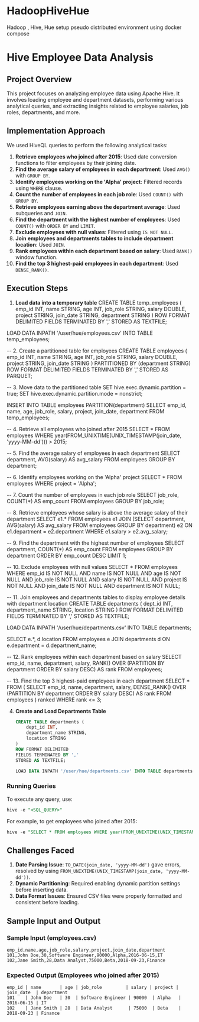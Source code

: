 # HadoopHiveHue
Hadoop , Hive, Hue setup pseudo distributed  environment  using docker compose

# Hive Employee Data Analysis

## Project Overview
This project focuses on analyzing employee data using Apache Hive. It involves loading employee and department datasets, performing various analytical queries, and extracting insights related to employee salaries, job roles, departments, and more.

## Implementation Approach
We used HiveQL queries to perform the following analytical tasks:
1. **Retrieve employees who joined after 2015**: Used date conversion functions to filter employees by their joining date.
2. **Find the average salary of employees in each department**: Used `AVG()` with `GROUP BY`.
3. **Identify employees working on the 'Alpha' project**: Filtered records using `WHERE` clause.
4. **Count the number of employees in each job role**: Used `COUNT()` with `GROUP BY`.
5. **Retrieve employees earning above the department average**: Used subqueries and `JOIN`.
6. **Find the department with the highest number of employees**: Used `COUNT()` with `ORDER BY` and `LIMIT`.
7. **Exclude employees with null values**: Filtered using `IS NOT NULL`.
8. **Join employees and departments tables to include department location**: Used `JOIN`.
9. **Rank employees within each department based on salary**: Used `RANK()` window function.
10. **Find the top 3 highest-paid employees in each department**: Used `DENSE_RANK()`.

## Execution Steps

1.  **Load data into a temporary table**
CREATE TABLE temp_employees (
    emp_id INT,
    name STRING,
    age INT,
    job_role STRING,
    salary DOUBLE,
    project STRING,
    join_date STRING,
    department STRING
)
ROW FORMAT DELIMITED
FIELDS TERMINATED BY ','
STORED AS TEXTFILE;


LOAD DATA INPATH '/user/hue/employees.csv' INTO TABLE temp_employees;


-- 2. Create a partitioned table for employees
CREATE TABLE employees (
    emp_id INT,
    name STRING,
    age INT,
    job_role STRING,
    salary DOUBLE,
    project STRING,
    join_date STRING
)
PARTITIONED BY (department STRING)
ROW FORMAT DELIMITED
FIELDS TERMINATED BY ','
STORED AS PARQUET;


-- 3. Move data to the partitioned table
SET hive.exec.dynamic.partition = true;
SET hive.exec.dynamic.partition.mode = nonstrict;


INSERT INTO TABLE employees PARTITION(department)
SELECT emp_id, name, age, job_role, salary, project, join_date, department FROM temp_employees;


-- 4. Retrieve all employees who joined after 2015
SELECT * FROM employees 
WHERE year(FROM_UNIXTIME(UNIX_TIMESTAMP(join_date, 'yyyy-MM-dd'))) > 2015;


-- 5. Find the average salary of employees in each department
SELECT department, AVG(salary) AS avg_salary FROM employees GROUP BY department;


-- 6. Identify employees working on the 'Alpha' project
SELECT * FROM employees WHERE project = 'Alpha';


-- 7. Count the number of employees in each job role
SELECT job_role, COUNT(*) AS emp_count FROM employees GROUP BY job_role;


-- 8. Retrieve employees whose salary is above the average salary of their department
SELECT e1.* FROM employees e1
JOIN (SELECT department, AVG(salary) AS avg_salary FROM employees GROUP BY department) e2
ON e1.department = e2.department WHERE e1.salary > e2.avg_salary;


-- 9. Find the department with the highest number of employees
SELECT department, COUNT(*) AS emp_count FROM employees
GROUP BY department ORDER BY emp_count DESC LIMIT 1;



-- 10. Exclude employees with null values
SELECT * FROM employees WHERE emp_id IS NOT NULL AND name IS NOT NULL AND age IS NOT NULL 
AND job_role IS NOT NULL AND salary IS NOT NULL AND project IS NOT NULL AND join_date IS NOT NULL 
AND department IS NOT NULL;



-- 11. Join employees and departments tables to display employee details with department location
CREATE TABLE departments (
    dept_id INT,
    department_name STRING,
    location STRING
)
ROW FORMAT DELIMITED
FIELDS TERMINATED BY ','
STORED AS TEXTFILE;


LOAD DATA INPATH '/user/hue/departments.csv' INTO TABLE departments;


SELECT e.*, d.location FROM employees e
JOIN departments d ON e.department = d.department_name;


-- 12. Rank employees within each department based on salary
SELECT emp_id, name, department, salary,
       RANK() OVER (PARTITION BY department ORDER BY salary DESC) AS rank
FROM employees;


-- 13. Find the top 3 highest-paid employees in each department
SELECT * FROM (
    SELECT emp_id, name, department, salary,
           DENSE_RANK() OVER (PARTITION BY department ORDER BY salary DESC) AS rank
    FROM employees
) ranked WHERE rank <= 3;


4. **Create and Load Departments Table**
    ```sql
    CREATE TABLE departments (
        dept_id INT,
        department_name STRING,
        location STRING
    )
    ROW FORMAT DELIMITED
    FIELDS TERMINATED BY ','
    STORED AS TEXTFILE;

    LOAD DATA INPATH '/user/hue/departments.csv' INTO TABLE departments;
    ```

### Running Queries
To execute any query, use:
```sql
hive -e "<SQL_QUERY>"
```
For example, to get employees who joined after 2015:
```sql
hive -e "SELECT * FROM employees WHERE year(FROM_UNIXTIME(UNIX_TIMESTAMP(join_date, 'yyyy-MM-dd'))) > 2015;"
```

## Challenges Faced
1. **Date Parsing Issue**: `TO_DATE(join_date, 'yyyy-MM-dd')` gave errors, resolved by using `FROM_UNIXTIME(UNIX_TIMESTAMP(join_date, 'yyyy-MM-dd'))`.
2. **Dynamic Partitioning**: Required enabling dynamic partition settings before inserting data.
3. **Data Format Issues**: Ensured CSV files were properly formatted and consistent before loading.

## Sample Input and Output
### Sample Input (employees.csv)
```
emp_id,name,age,job_role,salary,project,join_date,department
101,John Doe,30,Software Engineer,90000,Alpha,2016-06-15,IT
102,Jane Smith,28,Data Analyst,75000,Beta,2018-09-23,Finance
```

### Expected Output (Employees who joined after 2015)
```
emp_id | name       | age | job_role         | salary | project | join_date  | department
101    | John Doe   | 30  | Software Engineer | 90000  | Alpha   | 2016-06-15 | IT
102    | Jane Smith | 28  | Data Analyst      | 75000  | Beta    | 2018-09-23 | Finance
```



